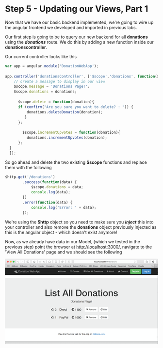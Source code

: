 # Step 5 - Updating our Views, Part 1

Now that we have our basic backend implemented, we're going to wire up the angular frontend we developed and imported in previous labs.

Our first step is going to be to query our new backend for all **donations** using the ***donations*** route. We do this by adding a new function inside our **donationscontroller**.

Our current controller looks like this

```javascript
var app = angular.module('DonationWebApp');

app.controller('donationsController', ['$scope','donations', function($scope, donations) {
    // create a message to display in our view
    $scope.message = 'Donations Page!';
    $scope.donations = donations;

      $scope.delete = function(donation){
      if (confirm("Are you sure you want to delete? : ")) {
          donations.deleteDonation(donation);
         }       
      };

        $scope.incrementUpvotes = function(donation){
          donations.incrementUpvotes(donation);
      };
  }
  ]);
```
So go ahead and delete the two existing **$scope** functions and replace them with the following

```javascript
$http.get('/donations')
        .success(function(data) {
            $scope.donations = data;
            console.log(data);
        })
        .error(function(data) {
            console.log('Error: ' + data);
        });
```
We're using the **$http** object so you need to make sure you ***inject*** this into your controller and also remove the **donations** object previously injected as this is the angular object - which doesn't exist anymore!

Now, as we already have data in our Model, (which we tested in the previous step) point the browser at [http://localhost:3000/](http://localhost:3000/), navigate to the 'View All Donations' page and we should see the following


![](../images/lab4.step5.1.png)



